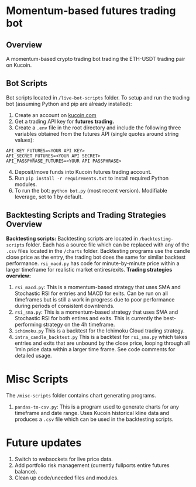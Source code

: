 # Momentum-based futures trading bot
## Overview
A momentum-based crypto trading bot trading the ETH-USDT trading pair on Kucoin.
## Bot Scripts
Bot scripts located in `/live-bot-scripts` folder.
 To setup and run the trading bot (assuming Python and pip are already installed):
 1. Create an account on [kucoin.com](kucoin.com)
 2. Get a trading API key for **futures trading.**
 3. Create a `.env` file in the root directory and include the following three variables obtained from the futures API (single quotes around string values):
````
API_KEY_FUTURES=<YOUR API KEY>
API_SECRET_FUTURES=<YOUR API SECRET>
API_PASSPHRASE_FUTURES=<YOUR API PASSPHRASE>
````
4. Deposit/move funds into Kucoin futures trading account.
5. Run `pip install -r requirements.txt` to install required Python modules.
6. To run the bot: `python bot.py` (most recent version). Modifiable leverage, set to 1 by default.
## Backtesting Scripts and Trading Strategies Overview
**Backtesting scripts:**
Backtesting scripts are located in `/backtesting-scripts` folder. Each has a source file which can be replaced with any of the `.csv` files located in the `/charts` folder. Backtesting programs use the candle close price as the entry, the trading bot does the same for similar backtest performance. `rsi_macd.py` has code for minute-by-minute price within a larger timeframe for realistic market entires/exits.
**Trading strategies overview:**
1. `rsi_macd.py`:
This is a momentum-based strategy that uses SMA and Stochastic RSI for entries and MACD for exits. Can be run on all timeframes but is still a work in progress due to poor performance during periods of consistent downtrends.
2. `rsi_sma.py`:
This is a momentum-based strategy that uses SMA and Stochastic RSI for both entires and exits. This is currently the best-performing strategy on the 4h timeframe.
3. `ichimoku.py`
This is a backtest for the Ichimoku Cloud trading strategy.
4. `intra_candle_backtest.py`
This is a backtest for `rsi_sma.py` which takes entries and exits that are unbound by the close price, looping through all 1min price data within a larger time frame. See code comments for detailed usage.
# Misc Scripts
The `/misc-scripts` folder contains chart generating programs.
1. `pandas-to-csv.py`:
This is a program used to generate charts for any timeframe and date range. Uses Kucoin historical kline data and produces a `.csv` file which can be used in the backtesting scripts.
# Future updates
1. Switch to websockets for live price data.
2. Add portfolio risk management (currently fullports entire futures balance).
3. Clean up code/uneeded files and modules.
